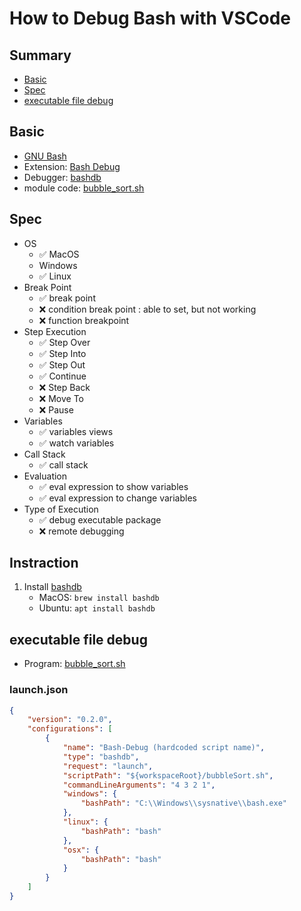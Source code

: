 <!-- vim: ts=2 sw=2 expandtab
-->
# How to Debug Bash with VSCode

## Summary

* [Basic](#basic)
* [Spec](#spec)
* [executable file debug](#executable-file-debug)

## Basic

* [GNU Bash](https://www.gnu.org/software/bash/)
* Extension: [Bash Debug](https://marketplace.visualstudio.com/items?itemName=rogalmic.bash-debug)
* Debugger: [bashdb](http://bashdb.sourceforge.net/)
* module code: [bubble_sort.sh](https://github.com/74th/vscode-debug-specs/blob/master/bash/bubbleSort.sh)

## Spec

* OS
	* ✅ MacOS
	*  Windows
	* ✅ Linux
* Break Point
	* ✅ break point
	* ❌ condition break point : able to set, but not working
	* ❌ function breakpoint
* Step Execution
	* ✅ Step Over
	* ✅ Step Into
	* ✅ Step Out
	* ✅ Continue
	* ❌ Step Back
	* ❌ Move To
	* ❌ Pause
* Variables
	* ✅ variables views
	* ✅ watch variables
* Call Stack
	* ✅ call stack
* Evaluation
	* ✅ eval expression to show variables
	* ✅ eval expression to change variables
* Type of Execution
	* ✅ debug executable package
	* ❌ remote debugging

## Instraction

1. Install [bashdb](http://bashdb.sourceforge.net/)
	* MacOS: `brew install bashdb`
	* Ubuntu: `apt install bashdb`


## executable file debug

* Program: [bubble_sort.sh](https://github.com/74th/vscode-debug-specs/blob/master/bash/bubbleSort.sh)

### launch.json

```json
{
	"version": "0.2.0",
	"configurations": [
		{
			"name": "Bash-Debug (hardcoded script name)",
			"type": "bashdb",
			"request": "launch",
			"scriptPath": "${workspaceRoot}/bubbleSort.sh",
			"commandLineArguments": "4 3 2 1",
			"windows": {
				"bashPath": "C:\\Windows\\sysnative\\bash.exe"
			},
			"linux": {
				"bashPath": "bash"
			},
			"osx": {
				"bashPath": "bash"
			}
		}
	]
}
```
